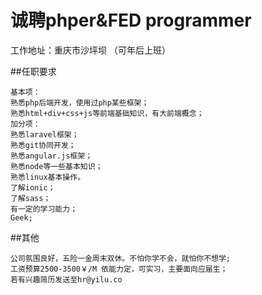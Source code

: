 # 诚聘phper&FED programmer


工作地址：重庆市沙坪坝 
（可年后上班）

##任职要求
```
基本项：
熟悉php后端开发，使用过php某些框架；
熟悉html+div+css+js等前端基础知识，有大前端概念；
加分项：
熟悉laravel框架；
熟悉git协同开发；
熟悉angular.js框架；
熟悉node等一些基本知识；
熟悉linux基本操作。
了解ionic；
了解sass；
有一定的学习能力；
Geek;
```
##其他
```
公司氛围良好，五险一金周末双休。不怕你学不会，就怕你不想学;
工资预算2500-3500￥/M 依能力定，可实习，主要面向应届生；
若有兴趣简历发送至hr@yilu.co
```
